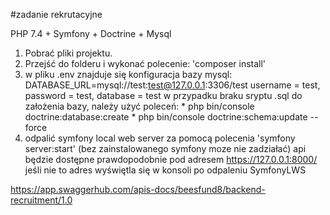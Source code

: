 #zadanie rekrutacyjne

PHP 7.4 + Symfony + Doctrine + Mysql


1. Pobrać pliki projektu.
2. Przejść do folderu i wykonać polecenie: 'composer install'
3. w pliku .env znajduje się konfiguracja bazy mysql: DATABASE_URL=mysql://test:test@127.0.0.1:3306/test 
    username = test, password = test, database = test
    w przypadku braku sryptu .sql do założenia bazy, należy użyć poleceń:
        * php bin/console doctrine:database:create 
        * php bin/console doctrine:schema:update --force
4. odpalić symfony local web server za pomocą polecenia 'symfony server:start' (bez zainstalowanego symfony moze nie zadziałać)
    api będzie dostępne prawdopodobnie pod adresem https://127.0.0.1:8000/ jeśli nie to adres wyświętla się w konsoli po odpaleniu SymfonyLWS

https://app.swaggerhub.com/apis-docs/beesfund8/backend-recruitment/1.0
